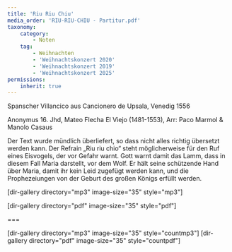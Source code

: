 ```yaml
---
title: 'Riu Riu Chiu'
media_order: 'RIU-RIU-CHIU - Partitur.pdf'
taxonomy:
    category:
        - Noten
    tag:
        - Weihnachten
        - 'Weihnachtskonzert 2020'
        - 'Weihnachtskonzert 2019'
        - 'Weihnachtskonzert 2025'
permissions:
    inherit: true
---
```


Spanscher Villancico aus Cancionero de Upsala, Venedig 1556

Anonymus 16. Jhd, Mateo Flecha El Viejo (1481-1553), Arr: Paco Marmol & Manolo Casaus

Der Text wurde mündlich überliefert, so dass nicht alles richtig übersetzt werden kann. Der Refrain „Riu riu chio“  steht möglicherweise für den Ruf eines Eisvogels, der vor Gefahr warnt. Gott warnt damit das Lamm, dass in diesem Fall Maria darstellt, vor dem Wolf. Er hält seine schützende Hand über Maria, damit ihr kein Leid zugefügt werden kann, und die Prophezeiungen von der Geburt des großen Königs erfüllt werden. 

[dir-gallery directory="mp3" image-size="35" style="mp3"]

[dir-gallery directory="pdf" image-size="35" style="pdf"]

===

[dir-gallery directory="mp3" image-size="35" style="countmp3"]
[dir-gallery directory="pdf" image-size="35" style="countpdf"]